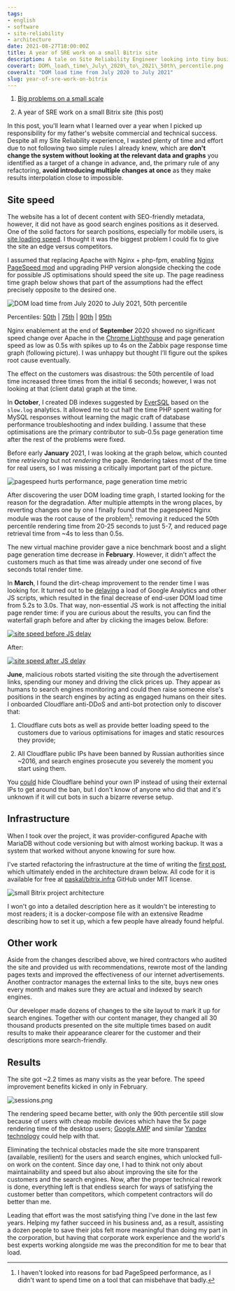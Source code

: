 ```yaml
---
tags:
- english
- software
- site-reliability
- architecture
date: 2021-08-27T18:00:00Z
title: A year of SRE work on a small Bitrix site
description: A tale on Site Reliability Engineer looking into tiny business web service performance and reliability
coverart: DOM\_load\_time\_July\_2020\_to\_2021\_50th\_percentile.png
coveralt: "DOM load time from July 2020 to July 2021"
slug: year-of-sre-work-on-bitrix
---
```


1. [Big problems on a small scale](/2020/small-forms/)

1. A year of SRE work on a small Bitrix site (this post)

In this post, you'll learn what I learned over a year when I picked up responsibility for my father's website commercial and technical success. Despite all my Site Reliability experience, I wasted plenty of time and effort due to not following two simple rules I already knew, which are **don't change the system without looking at the relevant data and graphs** you identified as a target of a change in advance, and, the primary rule of any refactoring, **avoid introducing multiple changes at once** as they make results interpolation close to impossible.

## Site speed

The website has a lot of decent content with SEO-friendly metadata, however, it did not have as good search engines positions as it deserved. One of the solid factors for search positions, especially for mobile users, is [site loading speed](https://developers.google.com/web/updates/2018/07/search-ads-speed). I thought it was the biggest problem I could fix to give the site an edge versus competitors.

I assumed that replacing Apache with Nginx + php-fpm, enabling [Nginx PageSpeed mod](https://github.com/apache/incubator-pagespeed-ng) and upgrading PHP version alongside checking the code for possible JS optimisations should speed the site up. The page readiness time graph below shows that part of the assumptions had the effect precisely opposite to the desired one.

![DOM load time from July 2020 to July 2021, 50th percentile](DOM_load_time_July_2020_to_2021_50th_percentile.png)

Percentiles: [50th](/2021/year-of-sre-work-on-bitrix/DOM_load_time_July_2020_to_2021_50th_percentile.png) | [75th](/2021/year-of-sre-work-on-bitrix/DOM_load_time_July_2020_to_2021_75th_percentile.png) | [90th](/2021/year-of-sre-work-on-bitrix/DOM_load_time_July_2020_to_2021_90th_percentile.png) | [95th](/2021/year-of-sre-work-on-bitrix/DOM_load_time_July_2020_to_2021_95th_percentile.png)

<!--more-->

Nginx enablement at the end of **September** 2020 showed no significant speed change over Apache in the [Chrome Lighthouse](https://developers.google.com/web/tools/lighthouse) and page generation speed as low as 0.5s with spikes up to 4s on the Zabbix page response time graph (following picture). I was unhappy but thought I’ll figure out the spikes root cause eventually.

The effect on the customers was disastrous: the 50th percentile of load time increased three times from the initial 6 seconds; however, I was not looking at that (client data) graph at the time.

In **October**, I created DB indexes suggested by [EverSQL](https://www.eversql.com) based on the `slow.log` analytics. It allowed me to cut half the time PHP spent waiting for MySQL responses without learning the magic craft of database performance troubleshooting and index building. I assume that these optimisations are the primary contributor to sub-0.5s page generation time after the rest of the problems were fixed.

Before early **January** 2021, I was looking at the graph below, which counted time *retrieving* but not *rendering* the page. Rendering takes most of the time for real users, so I was missing a critically important part of the picture.

![pagespeed hurts performance, page generation time metric](after_pagespeed.png)

After discovering the user DOM loading time graph, I started looking for the reason for the degradation. After multiple attempts in the wrong places, by reverting changes one by one I finally found that the pagespeed Nginx module was the root cause of the problem[^pagespeed]: removing it reduced the 50th percentile rendering time from 20-25 seconds to just 5-7, and reduced page retrieval time from \~4s to less than 0.5s.

The new virtual machine provider gave a nice benchmark boost and a slight page generation time decrease in **February**. However, it didn't affect the customers much as that time was already under one second of five seconds total render time.

In **March**, I found the dirt-cheap improvement to the render time I was looking for. It turned out to be [delaying](https://constantsolutions.dk/2020/06/delay-loading-of-google-analytics-google-tag-manager-script-for-better-pagespeed-score-and-initial-load/) a load of Google Analytics and other JS scripts, which resulted in the final decrease of end-user DOM load time from 5.2s to 3.0s. That way, non-essential JS work is not affecting the initial page render time: if you are curious about the results, you can find the waterfall graph before and after by clicking the images below. Before:

[![site speed before JS delay](speed_before_delay.png "site speed before JS delay")](/2021/year-of-sre-work-on-bitrix/waterfall_before.png)

After:

[![site speed after JS delay](speed_after_delay.png "site speed after JS delay")](/2021/year-of-sre-work-on-bitrix/waterfall_after.png)

**June**, malicious robots started visiting the site through the advertisement links, spending our money and driving the click prices up. They appear as humans to search engines monitoring and could then raise someone else's positions in the search engines by acting as engaged humans on their sites. I onboarded Cloudflare anti-DDoS and anti-bot protection only to discover that:

1. Cloudflare cuts bots as well as provide better loading speed to the customers due to various optimisations for images and static resources they provide;

2. All Cloudflare public IPs have been banned by Russian authorities since \~2016, and search engines prosecute you severely the moment you start using them.

You [could](https://community.cloudflare.com/t/reverse-proxy-infront-of-cloudflare/33972/8?u=favor.group2015) hide Cloudflare behind your own IP instead of using their external IPs to get around the ban, but I don't know of anyone who did that and it's unknown if it will cut bots in such a bizarre reverse setup.

## Infrastructure

When I took over the project, it was provider-configured Apache with MariaDB without code versioning but with almost working backup. It was a system that worked without anyone knowing for sure how.

I've started refactoring the infrastructure at the time of writing the [first post](/2020/small-forms/), which ultimately ended in the architecture drawn below. All code for it is available for free at [paskal/bitrix.infra](https://github.com/paskal/bitrix.infra) GitHub under MIT license.

![small Bitrix project architecture](favor-group-architecture.png)

I won't go into a detailed description here as it wouldn't be interesting to most readers; it is a docker-compose file with an extensive Readme describing how to set it up, which a few people have already found helpful.

## Other work

Aside from the changes described above, we hired contractors who audited the site and provided us with recommendations, rewrote most of the landing pages texts and improved the effectiveness of our internet advertisements. Another contractor manages the external links to the site, buys new ones every month and makes sure they are actual and indexed by search engines.

Our developer made dozens of changes to the site layout to mark it up for search engines. Together with our content manager, they changed all 30 thousand products presented on the site multiple times based on audit results to make their appearance clearer for the customer and their descriptions more search-friendly.

## Results

The site got \~2.2 times as many visits as the year before. The speed improvement benefits kicked in only in February.

![sessions.png](sessions.png)

The rendering speed became better, with only the 90th percentile still slow because of users with cheap mobile devices which have the 5x page rendering time of the desktop users; [Google AMP](https://developers.google.com/amp) and similar [Yandex technology](https://yandex.com/dev/turbo/) could help with that.

Eliminating the technical obstacles made the site more transparent (available, resilient) for the users and search engines, which unlocked full-on work on the content. Since day one, I had to think not only about maintainability and speed but also about improving the site for the customers and the search engines. Now, after the proper technical rework is done, everything left is that endless search for ways of satisfying the customer better than competitors, which competent contractors will do better than me.

Leading that effort was the most satisfying thing I've done in the last few years. Helping my father succeed in his business and, as a result, assisting a dozen people to save their jobs felt more meaningful than doing my part in the corporation, but having that corporate work experience and the world's best experts working alongside me was the precondition for me to bear that load.

[^pagespeed]: I haven't looked into reasons for bad PageSpeed performance, as I didn't want to spend time on a tool that can misbehave that badly.
